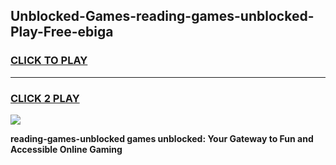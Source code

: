 
## Unblocked-Games-reading-games-unblocked-Play-Free-ebiga
<h3>
<a href="https://premium76.site?title=reading-games-unblocked&ref=15A">CLICK TO PLAY</a></h3>
<hr>

<h3>
<a href="https://premium76.site?title=reading-games-unblocked&ref=15A">CLICK 2 PLAY</a>
  
</h3>

<a href="https://premium76.site?title=reading-games-unblocked&ref=15A"><img src="https://clearcache.store/games.png"></a>


**reading-games-unblocked games unblocked: Your Gateway to Fun and Accessible Online Gaming**
